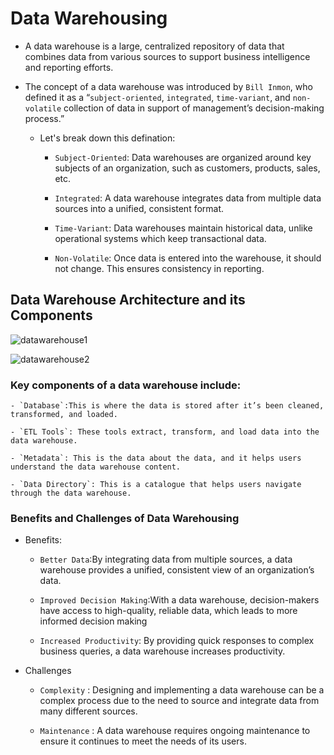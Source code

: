 # Data Warehousing

- A data warehouse is a large, centralized repository of data that combines data from various sources to support business intelligence and reporting efforts.

- The concept of a data warehouse was introduced by `Bill Inmon`, who defined it as a “`subject-oriented`, `integrated`, `time-variant`, and `non-volatile` collection of data in support of management’s decision-making process.” 
    - Let's break down this defination:
        - `Subject-Oriented`: Data warehouses are organized around key subjects of an organization, such as customers, products, sales, etc.

        - `Integrated`: A data warehouse integrates data from multiple data sources into a unified, consistent format.

        - `Time-Variant`: Data warehouses maintain historical data, unlike operational systems which keep transactional data.

        - `Non-Volatile`: Once data is entered into the warehouse, it should not change. This ensures consistency in reporting.

## Data Warehouse Architecture and its Components

![datawarehouse1](https://github.com/anupmaharzn/Data-Engineering-Tools-Technologies/assets/34486226/fa3aaf39-d9b5-4c10-a019-924583fa7ce2)



![datawarehouse2](https://github.com/anupmaharzn/Data-Engineering-Tools-Technologies/assets/34486226/60d191b4-17e3-44e6-bf13-acbd3552fe3a)


### Key components of a data warehouse include:

    - `Database`:This is where the data is stored after it’s been cleaned, transformed, and loaded.

    - `ETL Tools`: These tools extract, transform, and load data into the data warehouse.

    - `Metadata`: This is the data about the data, and it helps users understand the data warehouse content.

    - `Data Directory`: This is a catalogue that helps users navigate through the data warehouse.



### Benefits and Challenges of Data Warehousing

- Benefits:
    - `Better Data`:By integrating data from multiple sources, a data warehouse provides a unified, consistent view of an organization’s data.

    - `Improved Decision Making`:With a data warehouse, decision-makers have access to high-quality, reliable data, which leads to more informed decision making

    - `Increased Productivity`:  By providing quick responses to complex business queries, a data warehouse increases productivity.

- Challenges

    - `Complexity` : Designing and implementing a data warehouse can be a complex process due to the need to source and integrate data from many different sources.

    - `Maintenance` : A data warehouse requires ongoing maintenance to ensure it continues to meet the needs of its users.
